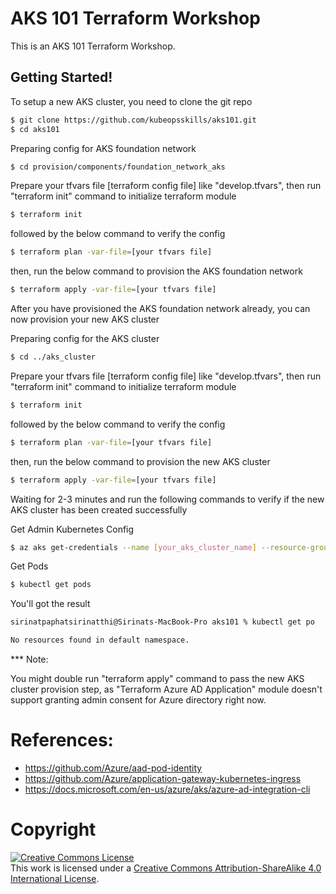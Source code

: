 # AKS 101 Terraform Workshop

This is an AKS 101 Terraform Workshop.

## Getting Started!

To setup a new AKS cluster, you need to clone the git repo

```sh
$ git clone https://github.com/kubeopsskills/aks101.git
$ cd aks101
```

Preparing config for AKS foundation network

```sh
$ cd provision/components/foundation_network_aks
```

Prepare your tfvars file [terraform config file] like "develop.tfvars", then run "terraform init" command to initialize terraform module

```sh
$ terraform init
```

followed by the below command to verify the config

```sh
$ terraform plan -var-file=[your tfvars file]
```

then, run the below command to provision the AKS foundation network

```sh
$ terraform apply -var-file=[your tfvars file]
```

After you have provisioned the AKS foundation network already, you can now provision your new AKS cluster

Preparing config for the AKS cluster

```sh
$ cd ../aks_cluster
```

Prepare your tfvars file [terraform config file] like "develop.tfvars", then run "terraform init" command to initialize terraform module

```sh
$ terraform init
```

followed by the below command to verify the config

```sh
$ terraform plan -var-file=[your tfvars file]
```

then, run the below command to provision the new AKS cluster

```sh
$ terraform apply -var-file=[your tfvars file]
```

Waiting for 2-3 minutes and run the following commands to verify if the new AKS cluster has been created successfully

Get Admin Kubernetes Config

```sh
$ az aks get-credentials --name [your_aks_cluster_name] --resource-group [your_aks_cluster_resource_group] --admin
```

Get Pods

```sh
$ kubectl get pods
```

You'll got the result

```sh
sirinatpaphatsirinatthi@Sirinats-MacBook-Pro aks101 % kubectl get po 

No resources found in default namespace.
```

*** Note:

You might double run "terraform apply" command to pass the new AKS cluster provision step, as "Terraform Azure AD Application" module doesn't support granting admin consent for Azure directory right now.

# References:
- https://github.com/Azure/aad-pod-identity
- https://github.com/Azure/application-gateway-kubernetes-ingress
- https://docs.microsoft.com/en-us/azure/aks/azure-ad-integration-cli

# Copyright

<a rel="license" href="https://creativecommons.org/licenses/by-sa/4.0/"><img alt="Creative Commons License" style="border-width:0" src="https://licensebuttons.net/l/by-sa/3.0/88x31.png" /></a><br />This work is licensed under a <a rel="license" href="https://creativecommons.org/licenses/by-sa/4.0/">Creative Commons Attribution-ShareAlike 4.0 International License</a>.